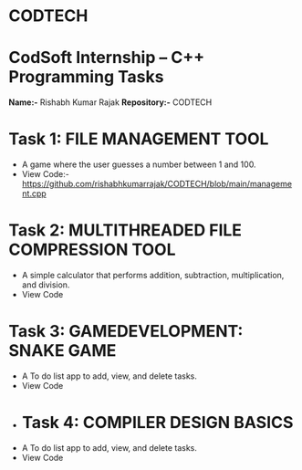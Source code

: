 # CODTECH
# CodSoft Internship – C++ Programming Tasks

**Name:-** Rishabh Kumar Rajak
**Repository:-** CODTECH

# Task 1:  FILE MANAGEMENT TOOL
- A game where the user guesses a number between 1 and 100.
- View Code:-https://github.com/rishabhkumarrajak/CODTECH/blob/main/management.cpp
# Task 2: MULTITHREADED FILE COMPRESSION TOOL
- A simple calculator that performs addition, subtraction, multiplication, and division.
- View Code
# Task 3: GAMEDEVELOPMENT: SNAKE GAME
- A To do list app to add, view, and delete tasks.
- View Code
- # Task 4:  COMPILER DESIGN BASICS
- A To do list app to add, view, and delete tasks.
- View Code
